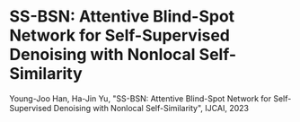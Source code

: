 # SS-BSN: Attentive Blind-Spot Network for Self-Supervised Denoising with Nonlocal Self-Similarity
Young-Joo Han, Ha-Jin Yu, "SS-BSN: Attentive Blind-Spot Network for Self-Supervised Denoising with Nonlocal Self-Similarity", IJCAI, 2023
